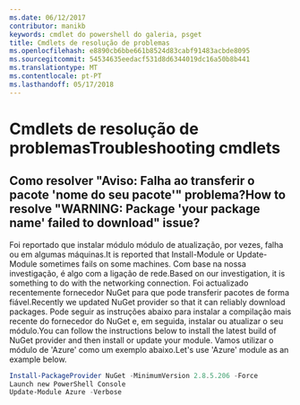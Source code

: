```yaml
---
ms.date: 06/12/2017
contributor: manikb
keywords: cmdlet do powershell do galeria, psget
title: Cmdlets de resolução de problemas
ms.openlocfilehash: e8890cb6bbe661b8524d83cabf91483acbde8095
ms.sourcegitcommit: 54534635eedacf531d8d6344019dc16a50b8b441
ms.translationtype: MT
ms.contentlocale: pt-PT
ms.lasthandoff: 05/17/2018
---
```

# <a name="troubleshooting-cmdlets"></a><span data-ttu-id="a345b-103">Cmdlets de resolução de problemas</span><span class="sxs-lookup"><span data-stu-id="a345b-103">Troubleshooting cmdlets</span></span>

## <a name="how-to-resolve-warning-package-your-package-name-failed-to-download-issue"></a><span data-ttu-id="a345b-104">Como resolver "Aviso: Falha ao transferir o pacote 'nome do seu pacote'" problema?</span><span class="sxs-lookup"><span data-stu-id="a345b-104">How to resolve "WARNING: Package 'your package name' failed to download" issue?</span></span>

<span data-ttu-id="a345b-105">Foi reportado que instalar módulo módulo de atualização, por vezes, falha ou em algumas máquinas.</span><span class="sxs-lookup"><span data-stu-id="a345b-105">It is reported that Install-Module or Update-Module sometimes fails on some machines.</span></span>
<span data-ttu-id="a345b-106">Com base na nossa investigação, é algo com a ligação de rede.</span><span class="sxs-lookup"><span data-stu-id="a345b-106">Based on our investigation, it is something to do with the networking connection.</span></span>
<span data-ttu-id="a345b-107">Foi actualizado recentemente fornecedor NuGet para que pode transferir pacotes de forma fiável.</span><span class="sxs-lookup"><span data-stu-id="a345b-107">Recently we updated NuGet provider so that it can reliably download packages.</span></span>
<span data-ttu-id="a345b-108">Pode seguir as instruções abaixo para instalar a compilação mais recente do fornecedor do NuGet e, em seguida, instalar ou atualizar o seu módulo.</span><span class="sxs-lookup"><span data-stu-id="a345b-108">You can follow the instructions below to install the latest build of NuGet provider and then install or update your module.</span></span>
<span data-ttu-id="a345b-109">Vamos utilizar o módulo de 'Azure' como um exemplo abaixo.</span><span class="sxs-lookup"><span data-stu-id="a345b-109">Let's use 'Azure' module as an example below.</span></span>

```powershell
Install-PackageProvider NuGet -MinimumVersion 2.8.5.206 -Force
Launch new PowerShell Console
Update-Module Azure -Verbose
```